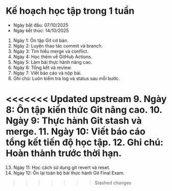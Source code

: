 # Kế hoạch học tập trong 1 tuần

- Ngày bắt đầu: 07/10/2025  
- Ngày kết thúc: 14/10/2025  

1. Ngày 1: Ôn tập Git cơ bản.  
2. Ngày 2: Luyện thao tác commit và branch.  
3. Ngày 3: Tìm hiểu merge và conflict.  
4. Ngày 4: Học thêm về GitHub Actions.  
5. Ngày 5: Làm bài thực hành nâng cao.  
6. Ngày 6: Tổng kết và review.  
7. Ngày 7: Viết báo cáo và nộp bài.  
8. Ghi chú: Luôn kiểm tra log và status sau mỗi bước.

<<<<<<< Updated upstream
9. Ngày 8: Ôn tập kiến thức Git nâng cao.
10. Ngày 9: Thực hành Git stash và merge.
11. Ngày 10: Viết báo cáo tổng kết tiến độ học tập.
12. Ghi chú: Hoàn thành trước thời hạn.
=======
13. Ngày 11: Học cách sử dụng git revert và reset.
14. Ngày 12: Ôn lại toàn bộ bài thực hành Git Final Exam.
>>>>>>> Stashed changes
